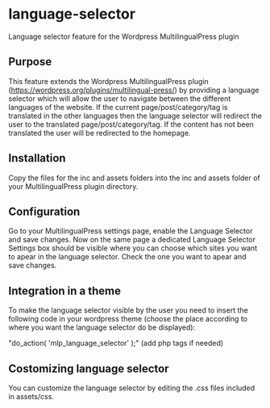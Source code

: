 # language-selector
Language selector feature for the Wordpress MultilingualPress plugin 

## Purpose
This feature extends the Wordpress MultilingualPress plugin (https://wordpress.org/plugins/multilingual-press/) by providing a language selector which will allow the user to navigate between the different languages of the website. If the current page/post/category/tag is translated in the other languages then the language selector will redirect the user to the translated page/post/category/tag. If the content has not been translated the user will be redirected to the homepage.

## Installation
Copy the files for the inc and assets folders into the inc and assets folder of your MultilingualPress plugin directory.

## Configuration
Go to your MultilingualPress settings page, enable the Language Selector and save changes. Now on the same page a dedicated Language Selector Settings box should be visible where you can choose which sites you want to apear in the language selector. Check the one you want to apear and save changes.

## Integration in a theme
To make the language selector visible by the user you need to insert the following code in your wordpress theme (choose the place according to where you want the language selector do be displayed):

  "do_action( 'mlp_language_selector' );" (add php tags if needed)
  
## Costomizing language selector
You can customize the language selector by editing the .css files included in assets/css.
